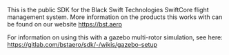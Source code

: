 This is the public SDK for the Black Swift Technologies SwiftCore flight management system.  More information on the products this works with can be found on our website https://bst.aero

For information on using this with a gazebo multi-rotor simulation, see here: https://gitlab.com/bstaero/sdk/-/wikis/gazebo-setup